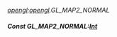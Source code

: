 _[opengl](../../modules/opengl/opengl-module.md):[opengl](../../modules/opengl/opengl-module.md).GL\_MAP2\_NORMAL_
##### Const GL\_MAP2\_NORMAL:[Int](../../modules/wonkey/wonkey-types-int.md)
